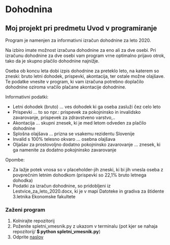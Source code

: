 # Dohodnina

## Moj projekt pri predmetu Uvod v programiranje

Program je namenjen za informativni izračun dohodnine za leto 2020.<br>

Na izbiro imate možnost izračuna dohodnine za eno ali za dve osebi. Pri izračunu dohodnine za dve osebi vam program vrne optimalno prijavo otrok, tako da je skupno plačilo dohodnine najnižje.<br>

Oseba ob koncu leta dobi izpis dohodnine za preteklo leto, na katerem so zneski: bruto letni dohodek, prispevki, akontacija, ter ostale možne olajšave. Te podatke vnesite v program, ki vam izračuna potrebno doplačilo dohodnine oziroma vračilo plačane akontacije dohodnine.
<br>

Informativni podatki:
<ul>
    <li>Letni dohodek (bruto) ... ves dohodek ki ga oseba zasluži čez celo leto</li>
    <li>Prispevki ... to so npr.: prispevek za pokojninsko in invalidsko zavarovanje, prispevek za zdravstveno varstvo,..</li>
    <li>Akontacija ... skupni znesek, ki je med letom odveden za plačilo dohodnine</li>
    <li>Splošna olajšava ... prizna se vsakemu rezidentu Slovenije</li>
    <li>Invalid s 100% telesno okvaro ... osebna olajšava</li>
    <li>Oljašav za prostovoljno dodatno pokojninsko zavarovanje ... znesek, ki ga namenite za dodatno pokojninsko zavarovanje</li>
</ul>

Opombe: 
<ul>
    <li>Za lažje potek vnosa so v placeholder-jih zneski, ki bi jih vnesla oseba z povprečnim letnim dohodkom (prispevki so 22,1% bruto letnega dohodka)</li>
    <li>Podatki za izračun dohodnine, so pridobljeni iz Lestvice_za_leto_2020.docx, ki je v mapi Datoteke in gradiva za štidente 3.letnika Ekonomske fakultete</li>
</ul>

### Zaženi program
<ol>
    <li>Kolnirajte repozitorij</li>
    <li>Poženite spletni_vmesnik.py z ukazom v terminalu (pot kjer se nahaja repozitorij/ <b>$ python spletni_vmesnik.py</b>)</li>
    <li>Odprite <a href='http://127.0.0.1:8080/'>naslov</a></li>
</ol>


